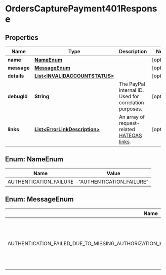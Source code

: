 

# OrdersCapturePayment401Response


## Properties

| Name | Type | Description | Notes |
|------------ | ------------- | ------------- | -------------|
|**name** | [**NameEnum**](#NameEnum) |  |  [optional] |
|**message** | [**MessageEnum**](#MessageEnum) |  |  [optional] |
|**details** | [**List&lt;INVALIDACCOUNTSTATUS&gt;**](INVALIDACCOUNTSTATUS.md) |  |  [optional] |
|**debugId** | **String** | The PayPal internal ID. Used for correlation purposes. |  [optional] |
|**links** | [**List&lt;ErrorLinkDescription&gt;**](ErrorLinkDescription.md) | An array of request-related [HATEOAS links](https://en.wikipedia.org/wiki/HATEOAS). |  [optional] |



## Enum: NameEnum

| Name | Value |
|---- | -----|
| AUTHENTICATION_FAILURE | &quot;AUTHENTICATION_FAILURE&quot; |



## Enum: MessageEnum

| Name | Value |
|---- | -----|
| AUTHENTICATION_FAILED_DUE_TO_MISSING_AUTHORIZATION_HEADER_OR_INVALID_AUTHENTICATION_CREDENTIALS_ | &quot;Authentication failed due to missing authorization header, or invalid authentication credentials.&quot; |



